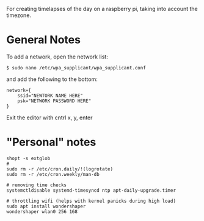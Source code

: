 For creating timelapses of the day on a raspberry pi, taking into account the timezone.

# General Notes

To add a network, open the network list:
```
$ sudo nano /etc/wpa_supplicant/wpa_supplicant.conf
```
and add the following to the bottom:
```
network={
    ssid="NEWTORK NAME HERE"
    psk="NETWORK PASSWORD HERE"
}
```
Exit the editor with cntrl x, y, enter

# "Personal" notes
```
shopt -s extglob
#
sudo rm -r /etc/cron.daily/!(logrotate)
sudo rm -r /etc/cron.weekly/man-db

# removing time checks
systemctldisable systemd-timesyncd ntp apt-daily-upgrade.timer

# throttling wifi (helps with kernel panicks during high load)
sudo apt install wondershaper
wondershaper wlan0 256 168
```
